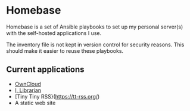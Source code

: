 # Homebase

Homebase is a set of Ansible playbooks to set up my personal server(s) with
the self-hosted applications I use.

The inventory file is not kept in version control for security reasons. This
should make it easier to reuse these playbooks.

## Current applications

* [OwnCloud](https://owncloud.org/)
* [I, Librarian](https://i-librarian.net/)
* [Tiny Tiny RSS}(https://tt-rss.org/)
* A static web site

